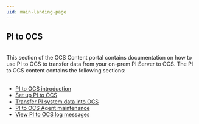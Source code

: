 ```yaml
---
uid: main-landing-page
---
```



## PI to OCS
<br>
This section of the OCS Content portal contains documentation on how to use PI to OCS to transfer data from your on-prem PI Server to OCS. The PI to OCS content contains the following sections:
<br>
<br>

* [PI to OCS introduction](xref:landing-page1)
* [Set up PI to OCS](xref:landing-page2)
* [Transfer PI system data into OCS](xref:landing-page3)
* [PI to OCS Agent maintenance](xref:landing-page4)
* [View PI to OCS log messages](xref:landing-page5)
